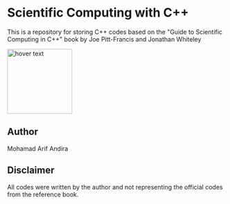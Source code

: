 # Scientific Computing with C++

This is a repository for storing C++ codes based on the "Guide to Scientific Computing in C++" book by Joe Pitt-Francis and Jonathan Whiteley

<p align="left">
  <img src="https://images-na.ssl-images-amazon.com/images/I/61SXSuON0IL.jpg" width="150" title="hover text">
</p>

## Author
Mohamad Arif Andira

## Disclaimer
All codes were written by the author and not representing the official codes from the reference book.
